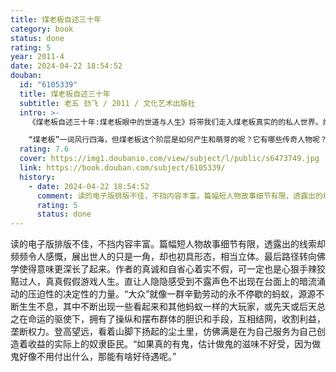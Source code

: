 ```yaml
---
title: 煤老板自述三十年
category: book
status: done
rating: 5
year: 2011-4
date: 2024-04-22 18:54:52
douban:
  id: "6105339"
  title: 煤老板自述三十年
  subtitle: 老五 劲飞 / 2011 / 文化艺术出版社
  intro: >-
    《煤老板自述三十年:煤老板眼中的世道与人生》将带我们走入煤老板真实的的私人世界。煤老板老五用纸和笔记录着自己这个阶层的所思所想、大小事件、艰难险阻以及诸多段子。现在，他将这些私人档案公之于世，让我们有这次前所未有的机会了解煤老板波澜跌宕的人生。

    “煤老板”一词风行四海，但煤老板这个阶层是如何产生和萌芽的呢？它有哪些传奇人物呢？它有哪些你不知晓的人生智慧呢？它与暴富、人脉、冲突、械斗等之间又存在怎样的关联呢？《煤老板自述三十年:煤老板眼中的世道与人生》作者老五作为煤老板中的一员，为你开辟一个个崭新的视角，给出对煤老板零距离的全新围观。
  rating: 7.6
  cover: https://img1.doubanio.com/view/subject/l/public/s6473749.jpg
  link: https://book.douban.com/subject/6105339/
  history:
    - date: 2024-04-22 18:54:52
      comment: 读的电子版排版不佳，不挡内容丰富。篇幅短人物故事细节有限，透露出的线索却颇够令人感慨与无奈，展示出来的东西只是一角，却也初具形态，相当立体。最后路径转向佛学使得意味更深长了起来。作者的真诚和自省心着实不假，可一定也是心狠手辣狡黠过人，真真假假游戏人生。直让人隐隐感受到不露声色不出现在台面上的暗流涌动的压迫性的决定性的力量。“大众”就像一群辛勤劳动的永不停歇的蚂蚁，源源不断生生不息，其中不断出现一些看起来和其他蚂蚁一样的大玩家，或先天或后天总之在命运的驱使下，拥有了操纵和摆布群体的胆识和手段，互相结网，收割利益，垄断权力。登高望远，看着山脚下的忙碌的尘土里，仿佛是在为自己服务为自己创造着收益的实际上的奴隶臣民。
      rating: 5
      status: done
---
```


读的电子版排版不佳，不挡内容丰富。篇幅短人物故事细节有限，透露出的线索却频频令人感慨，展出世人的只是一角，却也初具形态，相当立体。最后路径转向佛学使得意味更深长了起来。作者的真诚和自省心着实不假，可一定也是心狠手辣狡黠过人，真真假假游戏人生。直让人隐隐感受到不露声色不出现在台面上的暗流涌动的压迫性的决定性的力量。“大众”就像一群辛勤劳动的永不停歇的蚂蚁，源源不断生生不息，其中不断出现一些看起来和其他蚂蚁一样的大玩家，或先天或后天总之在命运的驱使下，拥有了操纵和摆布群体的胆识和手段，互相结网，收割利益，垄断权力。登高望远，看着山脚下扬起的尘土里，仿佛满是在为自己服务为自己创造着收益的实际上的奴隶臣民。“如果真的有鬼，估计做鬼的滋味不好受，因为做鬼好像不用付出什么，那能有啥好待遇呢。”